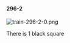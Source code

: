 #### 296-2
![train-296-2-0.png](https://github.com/lil-lab/nlvr/raw/master/nlvr/train/images/78/train-296-2-0.png "train-296-2-0.png")

There is 1 black square